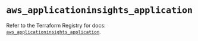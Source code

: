 # `aws_applicationinsights_application`

Refer to the Terraform Registry for docs: [`aws_applicationinsights_application`](https://registry.terraform.io/providers/hashicorp/aws/6.14.0/docs/resources/applicationinsights_application).

